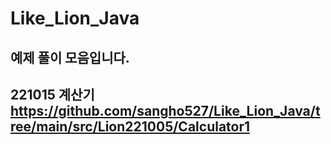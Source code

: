 # Like_Lion_Java

## 예제 풀이 모음입니다.

## 221015 계산기 https://github.com/sangho527/Like_Lion_Java/tree/main/src/Lion221005/Calculator1
